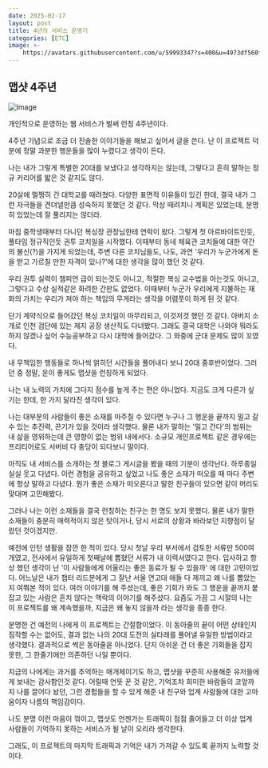 ```yaml
---
date: 2025-02-17
layout: post
title: 4년의 서비스 운영기
categories: [ETC]
image: >-
    https://avatars.githubusercontent.com/u/59993347?s=400&u=4973df560f877002163379869191ed17fb9fc938&v=4
---
```


## 맵샷 4주년

![Image](https://github.com/user-attachments/assets/0be7713f-74c7-4ad2-8a92-b5704eebc475)

개인적으로 운영하는 웹 서비스가 벌써 런칭 4주년이다.

4주년 기념으로 조금 더 진솔한 이야기들을 해보고 싶어서 글을 쓴다.
난 이 프로젝트 덕분에 정말 과분한 행운들을 많이 누렸다고 생각이 든다.

나는 내가 그렇게 특별한 20대를 보냈다고 생각하지는 않는데, 그렇다고 흔히 말하는 정규 커리어를 밟은 것 같지도 않다.

20살에 멀쩡히 간 대학교를 때려쳤다. 
다양한 표면적 이유들이 있긴 한데, 결국 내가 그런 자극들을 견뎌낼만큼 성숙하지 못했던 것 같다. 막상 때려치니 계획은 있었는데, 분명히 있었는데 잘 풀리지는 않더라. 

마침 중학생때부터 다니던 복싱장 관장님한테 연락이 왔다.
그렇게 첫 아르바이트인듯, 풀타임 정규직인듯 권투 코치일을 시작했다. 이때부터 동네 체육관 코치들에 대한 약간의 불신(?)을 가지게 되었는데, 주변 다른 코치님들도, 나도, 과연 '우리가 누군가에게 돈을 받고 가르칠 만한 자격이 있나?'에 대한 생각을 많이 했던 것 같다.

우리 권투 실력이 챔피언 급이 되는것도 아니고, 적절한 복싱 교수법을 아는것도 아니고, 그렇다고 수상 실적같은 화려한 간판도 없었다. 이때부터 누군가 우리에게 지불하는 재화의 가치는 우리가 져야 하는 책임의 무게라는 생각을 어렴풋이 하게 된 것 같다.

단기 계약식으로 들어갔던 복싱 코치일이 마무리되고, 이것저것 했던 것 같다.
아버지 소개로 인천 검단에 있는 제지 공장 생산직도 다녀봤다. 그래도 결국 대학은 나와야 뭐라도 하지 않겠나 싶어 수능공부하고 다시 대학에 들어갔다. 그 와중에 군대 문제도 많이 꼬였다.

내 무책임한 행동들로 하나씩 얽히던 시간들을 풀어내다 보니 20대 중후반이었다. 
그러던 중 정말, 운이 좋게도 맵샷을 런칭하게 되었다.

나는 내 노력의 가치에 그다지 점수를 높게 주는 편은 아니었다. 
지금도 크게 다른가 싶기는 한데, 한 가지 달라진 생각이 있다.

나는 대부분의 사람들이 좋은 소재를 마주칠 수 있다면 누구나 그 행운을 끝까지 밀고 갈 수 있는 추진력, 끈기가 있을 것이라 생각했다. 물론 내가 말하는 '밀고 간다'의 범위는 내 삶을 영위하는데 큰 영향이 없는 범위 내에서다. 소규모 개인프로젝트 같은 경우에는 프리티어로도 서버비 다 충당이 되다보니 말이다.

아직도 내 서비스를 소개하는 첫 블로그 게시글을 봤을 때의 기분이 생각난다. 하루종일 실실 웃고 다녔다. 이런 경험을 공유하고 싶었고 나도 좋은 소재가 떠오를 때 마다 주변에 항상 말하고 다녔다. 뭔가 좋은 소재가 떠오른다고 말한 친구들이 있으면 같이 머리도 맞대며 고민해봤다. 

그러나 나는 이런 소재들을 결국 런칭하는 친구는 한 명도 보지 못했다. 물론 내가 말한 소재들이 충분히 매력적이지 않은 탓이거나, 당시 서로의 상황과 바라보던 지향점이 달랐던 것이겠지만.

예전에 인턴 생활을 잠깐 한 적이 있다. 당시 첫날 우리 부서에서 검토한 서류만 500여개였고, 전사에서 유일하게 첫째날에 뽑혔던 서류가 내 이력서였다고 한다. 입사하고 항상 했던 생각이 난 '이 사람들에게 어울리는 좋은 동료가 될 수 있을까' 에 대한 고민이었다. 어느날은 내가 챕터 리드분에게 그 잘난 서울 연고대 애들 다 제끼고 왜 나를 뽑았는지 여쭤본 적이 있다. 여러 이야기를 해 주셨는데, 좋은 기회가 와도 그 행운을 끝까지 붙잡고 있는 사람은 흔치 않다는 맥락의 이야기를 해주셨다. 요즘도 가끔 그 시절의 나는 이 프로젝트를 왜 계속했을까, 지금은 왜 놓지 않을까 라는 생각을 종종 한다.

분명한 건 예전의 나에게 이 프로젝트는 간절함이었다. 이 동아줄의 끝이 어떤 상태인지 짐작할 수는 없어도, 결과 없는 나의 20대 도전의 실타래를 풀어낼 유일한 방법이라고 생각했다. 결과적으로 썩은 동아줄읃 아니었다. 단지 아쉬운 건 더 좋은 기회들을 잡지 못한, 그 한줄기에만 의존하던 나일 뿐이다.

지금의 나에게는 과거를 추억하는 매개체이기도 하고, 맵샷을 꾸준히 사용해준 유저들에게 보내는 감사함인것 같다. 어릴때 언뜻 꾼 것 같은, 기억조차 희미한 바람들의 코앞까지 나를 끌어다 놨던, 그런 경험들을 할 수 있게 해준 내 친구와 업계 사람들에 대한 고마움이자 나름의 책임감이다.

나도 분명 이런 마음이 꺾이고, 맵샷도 언젠가는 트래픽이 점점 줄어들고 더 이상 업계 사람들이 기억하지 못하는 서비스가 될 날이 오리라 생각한다. 

그래도, 이 프로젝트의 마지막 트래픽과 기억은 내가 가져갈 수 있도록 끝까지 노력할 것이다.
